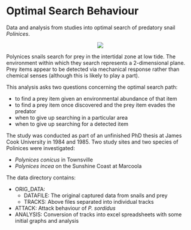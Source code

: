 # Optimal Search Behaviour

Data and analysis from studies into optimal search of predatory snail _Polinices_.

<p align="center">
    <img src="https://avatars.githubusercontent.com/u/70077?v=4">
</p>

Polynices snails search for prey in the intertidal zone at low tide. The environment within which they search represents a 2-dimensional plane. Prey items appear to be detected via mechanical response rather than chemical senses (although this is likely to play a part). 

This analysis asks two questions concerning the optimal search path:
 - to find a prey item given an environmental abundance of that item
 - to find a prey item once discovered and the prey item evades the predator
 - when to give up searching in a particular area
 - when to give up searching for a detected item 

The study was conducted as part of an unfinished PhD thesis at James Cook University
in 1984 and 1985. Two study sites and two species of Polinices were investigated:

- _Polynices conicus_ in Townsville
- _Polynices incea_ on the Sunshine Coast at Marcoola

The data directory contains:

- ORIG_DATA: 
    - DATAFILE: The original captured data from snails and prey
    - TRACKS: Above files separated into individual tracks
- ATTACK: Attack behaviour of _P. sordidus_
- ANALYSIS: Conversion of tracks into excel spreadsheets with some initial graphs and analysis

